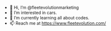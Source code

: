 - 👋 Hi, I’m @fleetevolutionmarketing
- 👀 I’m interested in cars.
- 🌱 I’m currently learning all about codes.
- 📫 Reach me at https://www.fleetevolution.com/
